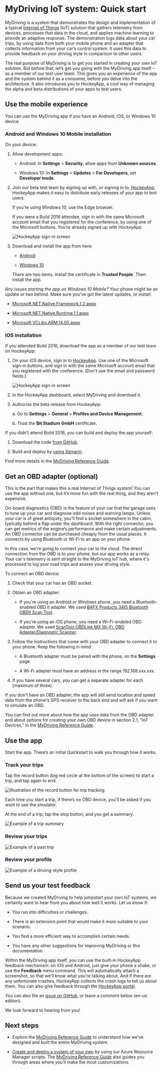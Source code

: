 <properties
	pageTitle="MyDriving Azure IoT example: Quick start | Azure"
	description="Get started with an app that's a comprehensive demonstration of how to architect an IoT system by using Azure, including Stream Analytics, Machine Learning, and Event Hubs."
	services=""
    	documentationCenter=".net"
 	suite=""
	authors="harikmenon"
	manager="douge"/>

<tags
	ms.service="iot-suite"
	ms.date="03/25/2016"
	wacn.date="05/17/2016"/>

# MyDriving IoT system: Quick start

MyDriving is a system that demonstrates the design and implementation of a typical [Internet of Things](/documentation/articles/iot-suite-overview/) (IoT) solution that gathers telemetry from devices, processes that data in the cloud, and applies machine learning to provide an adaptive response. The demonstration logs data about your car trips, by using data from both your mobile phone and an adapter that collects information from your car’s control system. It uses this data to provide feedback on your driving style in comparison to other users.

The real purpose of MyDriving is to get you started in creating your own IoT solution. But before that, let’s get you going with the MyDriving app itself--as a member of our test user team. This gives you an experience of the app and the system behind it as a consumer, before you delve into the architecture. It also introduces you to HockeyApp, a cool way of managing the alpha and beta distributions of your apps to test users.

## Use the mobile experience

You can use the MyDriving app if you have an Android, iOS, or Windows 10 device.

### Android and Windows 10 Mobile installation

On your device:

1.  Allow development apps:

    -   Android: In **Settings** > **Security**, allow apps from **Unknown sources**.

    -   Windows 10: In **Settings** > **Updates** > **For Developers**, set **Developer mode**.

2.  Join our beta test team by signing up with, or signing in to, [HockeyApp](https://rink.hockeyapp.net). HockeyApp makes it easy to distribute early releases of your app to test users.

    If you’re using Windows 10, use the Edge browser.

    If you were a Build 2016 attendee, sign in with the same Microsoft account email that you registered for the conference, by using one of the Microsoft buttons. You’re already signed up with HockeyApp.

    ![HockeyApp sign-in screen](./media/iot-solution-get-started/image1.png)

3.  Download and install the app from here:

    -   [Android](http://rink.io/spMyDrivingAndroid)

    -   [Windows 10](http://rink.io/spMyDrivingUWP)

    There are two items. Install the certificate in **Trusted People**. Then install the app.

*Any issues starting the app on Windows 10 Mobile?* Your phone might be an update or two behind. Make sure you've got the latest updates, or install:

 - [Microsoft.NET.Native.Framework.1.2.appx](https://download.hockeyapp.net/packages/win10/Microsoft.NET.Native.Framework.1.2.appx) 

 - [Microsoft.NET.Native.Runtime.1.1.appx](https://download.hockeyapp.net/packages/win10/Microsoft.NET.Native.Runtime.1.1.appx) 

 - [Microsoft.VCLibs.ARM.14.00.appx](https://download.hockeyapp.net/packages/win10/Microsoft.VCLibs.ARM.14.00.appx)


### iOS installation

If you attended Build 2016, download the app as a member of our test team on HockeyApp:

1.  On your iOS device, sign in to [HockeyApp](https://rink.hockeyapp.net).
    Use one of the Microsoft sign-in buttons, and sign in with the same Microsoft account email that you registered with the conference. (Don’t use the email and password fields.)

    ![HockeyApp sign-in screen](./media/iot-solution-get-started/image1.png)

2.  In the HockeyApp dashboard, select MyDriving and download it.

3.  Authorize the beta release from HockeyApp:

    a. Go to **Settings** > **General** > **Profiles and Device Management.**

    b. Trust the **Bit Stadium GmbH** certificate.

If you didn’t attend Build 2016, you can build and deploy the app yourself:

1.   Download the code [from GitHub].

2.   Build and deploy by [using Xamarin].

Find more details in the [MyDriving Reference Guide](http://aka.ms/mydrivingdocs).

## Get an OBD adapter (optional)

This is the part that makes this a real Internet of Things system! You can use the app without one, but it’s more fun with the real thing, and they aren’t expensive.

On-board diagnostics (OBD) is the feature of your car that the garage uses to tune up your car and diagnose odd noises and warning lamps. Unless your car is of great antiquity, you’ll find a socket somewhere in the cabin, typically behind a flap under the dashboard. With the right connector, you can get metrics of the engine’s performance and make certain adjustments. An OBD connector can be purchased cheaply from the usual places. It connects by using Bluetooth or Wi-Fi to an app on your phone.

In this case, we’re going to connect your car to the cloud. The direct connection from the OBD is to your phone, but our app works as a relay. Your car's telemetry is sent straight to the MyDriving IoT hub, where it's processed to log your road trips and assess your driving style.

To connect an OBD device:

1.  Check that your car has an OBD socket.

2.  Obtain an OBD adapter:

    -   If you're using an Android or Windows phone, you need a Bluetooth-enabled OBD II adapter. We used [BAFX Products 34t5 Bluetooth OBDII Scan Tool].

    -   If you're using an iOS phone, you need a Wi-Fi-enabled OBD adapter. We used [ScanTool OBDLink MX Wi-Fi: OBD Adapter/Diagnostic Scanner].

3.  Follow the instructions that come with your OBD adapter to connect it to your phone. Keep the following in mind:

    -   A Bluetooth adapter must be paired with the phone, on the **Settings** page.

    -   A Wi-Fi adapter must have an address in the range 192.168.xxx.xxx.

4.  If you have several cars, you can get a separate adapter for each (maximum of three).

If you don’t have an OBD adapter, the app will still send location and speed data from the phone's GPS receiver to the back end and will ask if you want to simulate an OBD.

You can find out more about how the app uses data from the OBD adapter and about options for creating your own OBD device in section 2.1, "IoT Devices," in the [MyDriving Reference Guide](http://aka.ms/mydrivingdocs).

## Use the app

Start the app. There’s an initial Quickstart to walk you through how it works.

### Track your trips

Tap the record button (big red circle at the bottom of the screen) to start a trip, and tap again to end.

![Illustration of the record button for trip tracking](./media/iot-solution-get-started/image2.png)

Each time you start a trip, if there’s no OBD device, you’ll be asked if you want to use the simulator.

At the end of a trip, tap the stop button, and you get a summary.

![Example of a trip summary](./media/iot-solution-get-started/image3.png)

### Review your trips

![Example of a past trip](./media/iot-solution-get-started/image4.png)

### Review your profile

![Example of a driving-style profile](./media/iot-solution-get-started/image5.png)

## Send us your test feedback

Because we created MyDriving to help jumpstart your own IoT systems, we certainly want to hear from you about how well it works. Let us know if:

- You run into difficulties or challenges.

- There is an extension point that would make it more suitable to your scenario.

- You find a more efficient way to accomplish certain needs.

- You have any other suggestions for improving MyDriving or this documentation.

Within the MyDriving app itself, you can use the built-in HockeyApp feedback mechanism: on iOS and Android, just give your phone a shake, or use the **Feedback** menu command. This will automatically attach a screenshot, so that we’ll know what you’re talking about. And if there are any unfortunate crashes, HockeyApp collects the crash logs to tell us about them. You can also give feedback through the [HockeyApp portal].

You can also file an [issue on GitHub], or leave a comment below (en-us edition).

We look forward to hearing from you!

## Next steps

-   Explore the [MyDriving Reference Guide](http://aka.ms/mydrivingdocs) to understand how we’ve designed and built the entire MyDriving system.

-   [Create and deploy a system of your own](/documentation/articles/iot-solution-build-system/) by using our Azure Resource Manager scripts. The [MyDriving Reference Guide](http://aka.ms/mydrivingdocs) also guides you through areas where you’ll make the most customizations.

  [from GitHub]: https://github.com/Azure-Samples/MyDriving
  [using Xamarin]: https://developer.xamarin.com/guides/ios/getting_started/installation/
  [BAFX Products 34t5 Bluetooth OBDII Scan Tool]: http://www.amazon.com/gp/product/B005NLQAHS
  [ScanTool OBDLink MX Wi-Fi: OBD Adapter/Diagnostic Scanner]: http://www.amazon.com/gp/product/B00OCYXTYY/ref=s9_simh_gw_g263_i1_r?pf_rd_m=ATVPDKIKX0DER&pf_rd_s=desktop-2&pf_rd_r=1MWRMKXK4KK9VYMJ44MP
  [HockeyApp portal]: https://rink.hockeyapp.org
  [issue on GitHub]: https://github.com/Azure-Samples/MyDriving/issues
